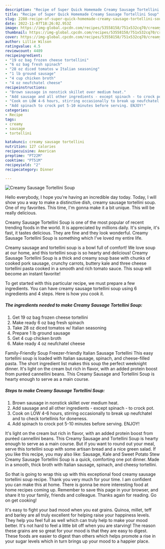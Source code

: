 ```yaml
---
description: "Recipe of Super Quick Homemade Creamy Sausage Tortellini Soup"
title: "Recipe of Super Quick Homemade Creamy Sausage Tortellini Soup"
slug: 2288-recipe-of-super-quick-homemade-creamy-sausage-tortellini-soup
date: 2022-11-07T18:26:02.953Z
image: https://img-global.cpcdn.com/recipes/53558158/751x532cq70/creamy-sausage-tortellini-soup-recipe-main-photo.jpg
thumbnail: https://img-global.cpcdn.com/recipes/53558158/751x532cq70/creamy-sausage-tortellini-soup-recipe-main-photo.jpg
cover: https://img-global.cpcdn.com/recipes/53558158/751x532cq70/creamy-sausage-tortellini-soup-recipe-main-photo.jpg
author: Lillie Wilson
ratingvalue: 4.5
reviewcount: 4489
recipeingredient:
- "19 oz bag frozen cheese tortellini"
- "6 oz bag fresh spinach"
- "28 oz diced tomatos w Italian seasoning"
- "1 lb ground sausage"
- "4 cup chicken broth"
- "4 oz neufchatel cheese"
recipeinstructions:
- "Brown sausage in nonstick skillet over medium heat."
- "Add sausage and all other ingredients - except spinach - to crock pot."
- "Cook on LOW 4-6 hours, stirring occasionally to break up neufchatel and to check tortellinis for doneness."
- "Add spinach to crock pot 5-10 minutes before serving. ENJOY!"
categories:
- Recipe
tags:
- creamy
- sausage
- tortellini

katakunci: creamy sausage tortellini 
nutrition: 127 calories
recipecuisine: American
preptime: "PT22M"
cooktime: "PT51M"
recipeyield: "2"
recipecategory: Dinner

---
```



![Creamy Sausage Tortellini Soup](https://img-global.cpcdn.com/recipes/53558158/751x532cq70/creamy-sausage-tortellini-soup-recipe-main-photo.jpg)

Hello everybody, I hope you're having an incredible day today. Today, I will show you a way to make a distinctive dish, creamy sausage tortellini soup. One of my favorites. This time, I'm gonna make it a bit unique. This will be really delicious.

Creamy Sausage Tortellini Soup is one of the most popular of recent trending foods in the world. It is appreciated by millions daily. It's simple, it's fast, it tastes delicious. They are fine and they look wonderful. Creamy Sausage Tortellini Soup is something which I've loved my entire life.

Creamy sausage and tortellini soup is a bowl full of comfort! We love soup at our home, and this tortellini soup is so hearty and delicious! Creamy Sausage Tortellini Soup is a thick and creamy soup base with chunks of cooked pork sausage, crunchy carrots, buttery kale and three cheese tortellini pasta cooked in a smooth and rich tomato sauce. This soup will become an instant favorite!


To get started with this particular recipe, we must prepare a few ingredients. You can have creamy sausage tortellini soup using 6 ingredients and 4 steps. Here is how you cook it.

<!--inarticleads1-->

##### The ingredients needed to make Creamy Sausage Tortellini Soup:

1. Get 19 oz bag frozen cheese tortellini
1. Make ready 6 oz bag fresh spinach
1. Take 28 oz diced tomatos w/ Italian seasoning
1. Prepare 1 lb ground sausage
1. Get 4 cup chicken broth
1. Make ready 4 oz neufchatel cheese


Family-Friendly Soup Freezer-friendly Italian Sausage Tortellini This easy tortellini soup is loaded with Italian sausage, spinach, and cheese-filled pasta. The short ingredient list makes this soup the perfect weeknight dinner. It&#39;s light on the cream but rich in flavor, with an added protein boost from puréed cannellini beans. This Creamy Sausage and Tortellini Soup is hearty enough to serve as a main course. 

<!--inarticleads2-->

##### Steps to make Creamy Sausage Tortellini Soup:

1. Brown sausage in nonstick skillet over medium heat.
1. Add sausage and all other ingredients - except spinach - to crock pot.
1. Cook on LOW 4-6 hours, stirring occasionally to break up neufchatel and to check tortellinis for doneness.
1. Add spinach to crock pot 5-10 minutes before serving. ENJOY!


It&#39;s light on the cream but rich in flavor, with an added protein boost from puréed cannellini beans. This Creamy Sausage and Tortellini Soup is hearty enough to serve as a main course. But if you want to round out your meal, serve this tortellini soup with some artisan bread and a nice green salad. If you like this recipe, you may also like: Sausage, Kale and Sweet Potato Stew Creamy Sausage Tortellini Soup is a quick, comforting one pot dinner. Made in a smooth, thick broth with Italian sausage, spinach, and cheesy tortellini. 

So that is going to wrap this up with this exceptional food creamy sausage tortellini soup recipe. Thank you very much for your time. I am confident you can make this at home. There is gonna be more interesting food at home recipes coming up. Remember to save this page in your browser, and share it to your family, friends and colleague. Thanks again for reading. Go on get cooking!

It's easy to fight your bad mood when you eat grains. Quinoa, millet, teff and barley are all truly excellent for helping raise your happiness levels. They help you feel full as well which can truly help to make your mood better. It's not hard to feel a little bit off when you are starving! The reason these grains are so great for your mood is that they are easy to digest. These foods are easier to digest than others which helps promote a rise in your sugar levels which in turn brings up your mood to a happier place.
